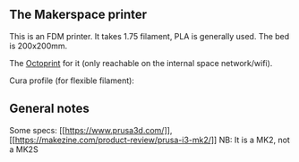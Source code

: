 ## The Makerspace printer

This is an FDM printer. It takes 1.75 filament, PLA is generally used. The bed is 200x200mm.

The [Octoprint](http://192.168.1.11:5000/) for it (only reachable on the internal space network/wifi).

Cura profile (for flexible filament): 

## General notes

Some specs: [[https://www.prusa3d.com/]], [[https://makezine.com/product-review/prusa-i3-mk2/]] NB: It is a MK2, not a MK2S
